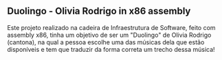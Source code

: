 ## Duolingo - Olivia Rodrigo in x86 assembly

Este projeto realizado na cadeira de Infraestrutura de Software, feito com assembly x86, tinha um objetivo de ser um "Duolingo" de Olivia Rodrigo (cantona), na qual a pessoa escolhe uma das músicas dela que estão disponíveis e tem que traduzir da forma correta um trecho dessa música!
